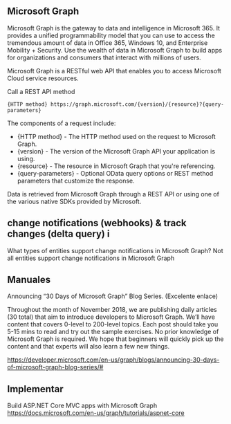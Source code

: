 Microsoft Graph
-------------------


Microsoft Graph is the gateway to data and intelligence in Microsoft 365. It provides a unified programmability model that you can use to access the tremendous amount of data in Office 365, Windows 10, and Enterprise Mobility + Security. Use the wealth of data in Microsoft Graph to build apps for organizations and consumers that interact with millions of users.

Microsoft Graph is a RESTful web API that enables you to access Microsoft Cloud service resources. 


Call a REST API method

```
{HTTP method} https://graph.microsoft.com/{version}/{resource}?{query-parameters}
```

The components of a request include:

- {HTTP method} - The HTTP method used on the request to Microsoft Graph.
- {version} - The version of the Microsoft Graph API your application is using.
- {resource} - The resource in Microsoft Graph that you're referencing.
- {query-parameters} - Optional OData query options or REST method parameters that customize the response.



Data is retrieved from Microsoft Graph through a REST API or using one of the various native SDKs provided by Microsoft.


## change notifications (webhooks) & track changes (delta query) i

What types of entities support change notifications in Microsoft Graph?
Not all entities support change notifications in Microsoft Graph



## Manuales


Announcing “30 Days of Microsoft Graph” Blog Series. (Excelente enlace)

Throughout the month of November 2018, we are publishing daily articles (30 total) that aim to introduce developers to Microsoft Graph.  We’ll have content that covers 0-level to 200-level topics.  Each post should take you 5-15 mins to read and try out the sample exercises.  No prior knowledge of Microsoft Graph is required.  We hope that beginners will quickly pick up the content and that experts will also learn a few new things.

https://developer.microsoft.com/en-us/graph/blogs/announcing-30-days-of-microsoft-graph-blog-series/#


## Implementar


Build ASP.NET Core MVC apps with Microsoft Graph
https://docs.microsoft.com/en-us/graph/tutorials/aspnet-core
